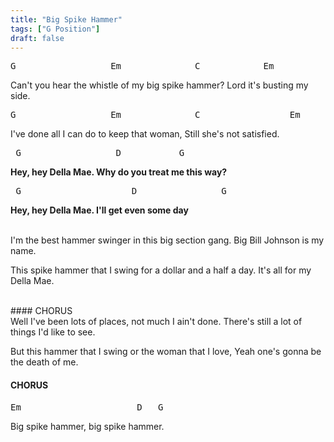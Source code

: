```yaml
---
title: "Big Spike Hammer"
tags: ["G Position"]
draft: false
---
```


<pre class="nobackground">G                  Em              C            Em</pre>
Can't you hear the whistle of my big spike hammer? Lord it's busting my side.
<pre class="nobackground">G                  Em              C                 Em      D</pre>
I've done all I can do to keep that woman, Still she's not satisfied.

<pre class="nobackground"> G                  D           G</pre>
**Hey, hey Della Mae. Why do you treat me this way?**
<pre class="nobackground"> G                     D                G</pre>
**Hey, hey Della Mae. I'll get even some day**

<br>
I'm the best hammer swinger in this big section gang. Big Bill Johnson is my name.

This spike hammer that I swing for a dollar and a half a day. It's all for my Della Mae.

<br>
#### CHORUS
<br>
Well I've been lots of places, not much I ain't done. There's still a lot of things I'd like to see.

But this hammer that I swing or the woman that I love, Yeah one's gonna be the death of me. 

#### CHORUS

<pre class="nobackground">Em                      D   G</pre> 
Big spike hammer, big spike hammer.

